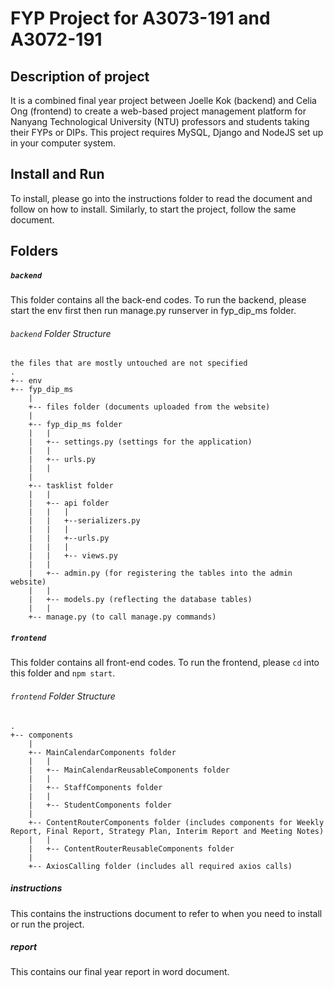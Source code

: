 # FYP Project for A3073-191 and A3072-191

## Description of project
It is a combined final year project between Joelle Kok (backend) and Celia Ong (frontend) to create a web-based project management platform for Nanyang Technological University (NTU) professors and students taking their FYPs or DIPs. This project requires MySQL, Django and NodeJS set up in your computer system.

## Install and Run
To install, please go into the instructions folder to read the document and follow on how to install. Similarly, to start the project, follow the same document.

## Folders
##### `backend`
This folder contains all the back-end codes. To run the backend, please start the env first then run manage.py runserver in fyp_dip_ms folder.
###### `backend` Folder Structure 
```
the files that are mostly untouched are not specified
.
+-- env
+-- fyp_dip_ms
    |
    +-- files folder (documents uploaded from the website)
    |
    +-- fyp_dip_ms folder
    |   |
    |   +-- settings.py (settings for the application)
    |   |
    |   +-- urls.py
    |   |
    |
    +-- tasklist folder
    |   |
    |   +-- api folder
    |   |   |
    |   |   +--serializers.py 
    |   |   |
    |   |   +--urls.py
    |   |   |
    |   |   +-- views.py
    |   |
    |   +-- admin.py (for registering the tables into the admin website)
    |   |   
    |   +-- models.py (reflecting the database tables)
    |   |
    +-- manage.py (to call manage.py commands)
```

##### `frontend`
This folder contains all front-end codes. To run the frontend, please `cd` into this folder and `npm start`. 

###### `frontend` Folder Structure
```
.
+-- components
    |
    +-- MainCalendarComponents folder
    |   |
    |   +-- MainCalendarReusableComponents folder
    |   |
    |   +-- StaffComponents folder
    |   |
    |   +-- StudentComponents folder
    |
    +-- ContentRouterComponents folder (includes components for Weekly Report, Final Report, Strategy Plan, Interim Report and Meeting Notes)
    |   |
    |   +-- ContentRouterReusableComponents folder
    |
    +-- AxiosCalling folder (includes all required axios calls)
```

##### instructions
This contains the instructions document to refer to when you need to install or run the project.

##### report
This contains our final year report in word document.
